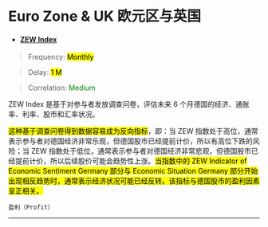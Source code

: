# Euro Zone & UK 欧元区与英国

- <a href="https://www.zew.de/en/publications/zew-expertises-research-reports/research-reports/business-cycle/zew-financial-market-survey" target="_blank"><h4>ZEW Index</h4></a>

> Frequency: <mark>Monthly</mark>

> Delay: <mark>1 M</mark>

> Correlation: <span style="color: green;">Medium</span>

ZEW Index 是基于对参与者发放调查问卷，评估未来 6 个月德国的经济、通胀率、利率、股市和汇率状况。

<mark>这种基于调查问卷得到数据容易成为反向指标</mark>，即：当 ZEW 指数处于高位，通常表示参与者对德国经济非常乐观，但德国股市已经提前计价，所以有高位下跌的风险；当 ZEW 指数处于低位，通常表示参与者对德国经济非常悲观，但德国股市已经提前计价，所以后续股价可能会趋势性上涨。<mark>当指数中的 ZEW Indicator of Economic Sentiment Germany 部分与 Economic Situation Germany 部分开始出现相反趋势时，通常表示经济状况可能已经反转。该指标与德国股市的盈利因素呈正相关。</mark>

`盈利（Profit）`

---
